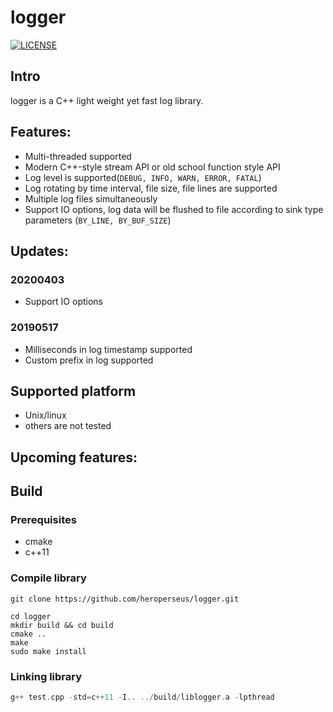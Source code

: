 # logger
[![LICENSE](https://img.shields.io/badge/License-MIT-red)](./LICENSE)
## Intro
logger is a C++ light weight yet fast log library.

## Features:
- Multi-threaded supported
- Modern C++-style stream API or old school function style API
- Log level is supported(`DEBUG, INFO, WARN, ERROR, FATAL`)
- Log rotating by time interval, file size, file lines are supported
- Multiple log files simultaneously
- Support IO options, log data will be flushed to file according to sink type parameters (`BY_LINE, BY_BUF_SIZE`)

## Updates:

### 20200403 
- Support IO options 

### 20190517
- Milliseconds in log timestamp supported
- Custom prefix in log supported

## Supported platform
- Unix/linux
- others are not tested

## Upcoming features:

## Build
### Prerequisites
- cmake
- c++11

### Compile library
```
git clone https://github.com/heroperseus/logger.git

cd logger
mkdir build && cd build
cmake ..
make
sudo make install
```
### Linking library
```C++
g++ test.cpp -std=c++11 -I.. ../build/liblogger.a -lpthread
```
